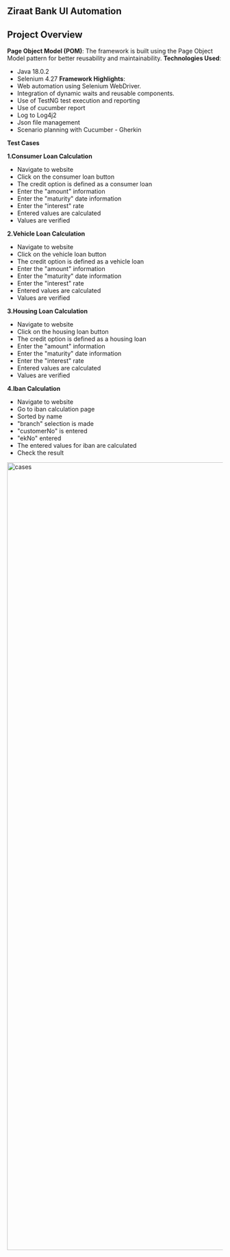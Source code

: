 ## Ziraat Bank UI Automation ##
## Project Overview

 **Page Object Model (POM)**: The framework is built using the Page Object Model pattern for better reusability and maintainability.
 **Technologies Used**:
  - Java 18.0.2
  - Selenium 4.27
 **Framework Highlights**:
  - Web automation using Selenium WebDriver.
  - Integration of dynamic waits and reusable components.
  - Use of TestNG  test execution and reporting
  - Use of cucumber report
  - Log to Log4j2
  - Json file management
  - Scenario planning with Cucumber - Gherkin
    
 **Test Cases**

 **1.Consumer Loan Calculation**
  - Navigate to website
  - Click on the consumer loan button
  - The credit option is defined as a consumer loan
  - Enter the "amount" information
  - Enter the "maturity" date information
  - Enter the "interest" rate
  - Entered values are calculated
  - Values are verified
    
**2.Vehicle Loan Calculation**
  - Navigate to website
  - Click on the vehicle loan button
  - The credit option is defined as a vehicle loan
  - Enter the "amount" information
  - Enter the "maturity" date information
  - Enter the "interest" rate
  - Entered values are calculated
  - Values are verified

**3.Housing Loan Calculation**
 - Navigate to website
 - Click on the housing loan button
 - The credit option is defined as a housing loan
 - Enter the "amount" information
 - Enter the "maturity" date information
 - Enter the "interest" rate
 - Entered values are calculated
 - Values are verified

**4.Iban Calculation**
 - Navigate to website
 - Go to iban calculation page
 - Sorted by name
 - "branch" selection is made
 - "customerNo" is entered
 - "ekNo" entered
 - The entered values for iban are calculated
 - Check the result

<img width="1841" alt="cases" src="https://github.com/user-attachments/assets/4970be32-b6b2-4532-aa76-f4650495e27e" />
